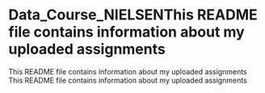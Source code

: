 # Data_Course_NIELSENThis README file contains information about my uploaded assignments
This README file contains information about my uploaded assignments
This README file contains information about my uploaded assignments

